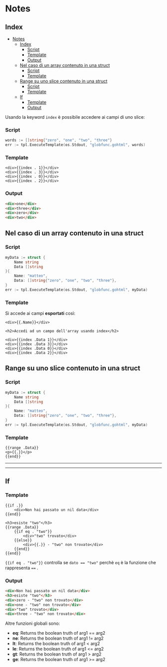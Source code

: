
# Notes

## Index

- [Notes](#notes)
  - [Index](#index)
    - [Script](#script)
    - [Template](#template)
    - [Output](#output)
  - [Nel caso di un array contenuto in una struct](#nel-caso-di-un-array-contenuto-in-una-struct)
    - [Script](#script-1)
    - [Template](#template-1)
  - [Range su uno slice contenuto in una struct](#range-su-uno-slice-contenuto-in-una-struct)
    - [Script](#script-2)
    - [Template](#template-2)
  - [If](#if)
    - [Template](#template-3)
    - [Output](#output-1)

Usando la keyword `index` è possibile accedere ai campi di uno slice:

### Script

```Go
words := []string{"zero", "one", "two", "three"}
err := tpl.ExecuteTemplate(os.Stdout, "globfunc.gohtml", words)
```

### Template

```Gohtml
<div>{{index . 1}}</div>
<div>{{index . 3}}</div>
<div>{{index . 0}}</div>
<div>{{index . 2}}</div>
```

### Output

```html
<div>one</div>
<div>three</div>
<div>zero</div>
<div>two</div>
```

## Nel caso di un array contenuto in una struct

### Script

```Go
myData := struct {
    Name string
    Data []string
}{
    Name: "matteo",
    Data: []string{"zero", "one", "two", "three"},
}
err := tpl.ExecuteTemplate(os.Stdout, "globfunc.gohtml", myData)
```

### Template

Si accede ai campi **esportati** così:

```gohtml
<div>{{.Name}}</div>

<h2>Accedi ad un campo dell'array usando index</h2>

<div>{{index .Data 1}}</div>
<div>{{index .Data 3}}</div>
<div>{{index .Data 0}}</div>
<div>{{index .Data 2}}</div>
```

## Range su uno slice contenuto in una struct

### Script

```Go
myData := struct {
    Name string
    Data []string
}{
    Name: "matteo",
    Data: []string{"zero", "one", "two", "three"},
}
err := tpl.ExecuteTemplate(os.Stdout, "globfunc.gohtml", myData)
```

### Template

```Gohtml
{{range .Data}}
<p>{{.}}</p>
{{end}}
```
---

---

## If

### Template

```Gohtml
{{if .}}
    <div>Non hai passato un nil data</div>
{{end}}

<h3>esiste "two"</h3>
{{range .Data}}
    {{if eq . "two"}}
        <div>"two" trovato</div>
    {{else}}
        <div>{{.}} - "two" non trovato</div>
    {{end}}
{{end}}
```

`{{if eq . "two"}}` controlla se `dato == "two"`
perchè `eq` è la funzione che rappresenta `==` .

### Output

```html
<div>Non hai passato un nil data</div>
<h3>esiste "two"</h3>
<div>zero - "two" non trovato</div>
<div>one - "two" non trovato</div>
<div>"two" trovato</div>
<div>three - "two" non trovato</div>
```

Altre funzioni globali sono:

- **eq**: Returns the boolean truth of arg1 == arg2
- **ne**: Returns the boolean truth of arg1 != arg2
- **lt**: Returns the boolean truth of arg1 < arg2
- **le**: Returns the boolean truth of arg1 <= arg2
- **gt**: Returns the boolean truth of arg1 > arg2
- **ge**: Returns the boolean truth of arg1 >= arg2
